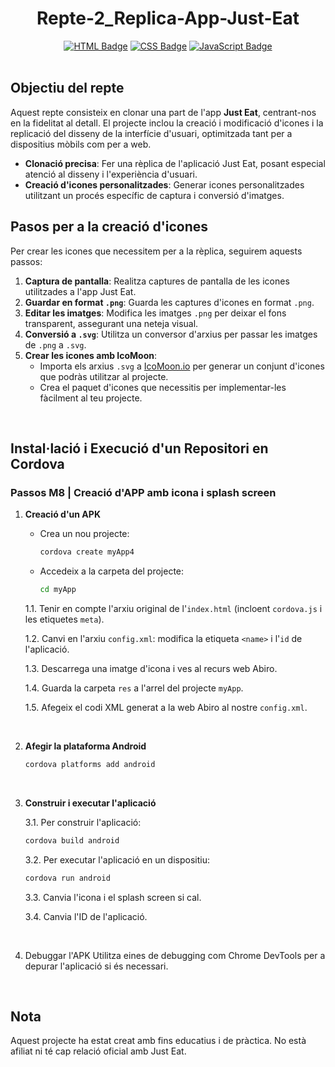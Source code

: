 <div align="center">
  <h1>Repte-2_Replica-App-Just-Eat</h1>
  <a href="#"><img src="https://img.shields.io/badge/HTML-%23E34F26.svg?logo=html5&logoColor=white" alt="HTML Badge"/></a>
  <a href="#"><img src="https://img.shields.io/badge/CSS-1572B6?logo=css3&logoColor=fff" alt="CSS Badge"/></a>
  <a href="#"><img src="https://img.shields.io/badge/JavaScript-F7DF1E?logo=javascript&logoColor=000" alt="JavaScript Badge"/></a>
</div>

<br>

## Objectiu del repte
Aquest repte consisteix en clonar una part de l'app **Just Eat**, centrant-nos en la fidelitat al detall. El projecte inclou la creació i modificació d'icones i la replicació del disseny de la interfície d'usuari, optimitzada tant per a dispositius mòbils com per a web.

- **Clonació precisa**: Fer una rèplica de l'aplicació Just Eat, posant especial atenció al disseny i l'experiència d'usuari.
- **Creació d'icones personalitzades**: Generar icones personalitzades utilitzant un procés específic de captura i conversió d'imatges.

## Pasos per a la creació d'icones

Per crear les icones que necessitem per a la rèplica, seguirem aquests passos:

1. **Captura de pantalla**: Realitza captures de pantalla de les icones utilitzades a l'app Just Eat.
2. **Guardar en format `.png`**: Guarda les captures d'icones en format `.png`.
3. **Editar les imatges**: Modifica les imatges `.png` per deixar el fons transparent, assegurant una neteja visual.
4. **Conversió a `.svg`**: Utilitza un conversor d'arxius per passar les imatges de `.png` a `.svg`.
5. **Crear les icones amb IcoMoon**:
   - Importa els arxius `.svg` a [IcoMoon.io](https://icomoon.io) per generar un conjunt d'icones que podràs utilitzar al projecte.
   - Crea el paquet d'icones que necessitis per implementar-les fàcilment al teu projecte.

<br>

## Instal·lació i Execució d'un Repositori en Cordova

### Passos M8 | Creació d'APP amb icona i splash screen

1. **Creació d'un APK**
   - Crea un nou projecte:
     ```bash
     cordova create myApp4
     ```
   - Accedeix a la carpeta del projecte:
     ```bash
     cd myApp
     ```

   1.1. Tenir en compte l'arxiu original de l'`index.html` (incloent `cordova.js` i les etiquetes `meta`).

   1.2. Canvi en l'arxiu `config.xml`: modifica la etiqueta `<name>` i l'`id` de l'aplicació.

   1.3. Descarrega una imatge d'icona i ves al recurs web Abiro.

   1.4. Guarda la carpeta `res` a l'arrel del projecte `myApp`.

   1.5. Afegeix el codi XML generat a la web Abiro al nostre `config.xml`.

   <br>

2. **Afegir la plataforma Android**
   ```bash
   cordova platforms add android
   ```

   <br>

3. **Construir i executar l'aplicació**

   3.1. Per construir l'aplicació:
   ```bash
   cordova build android
   ```

   3.2. Per executar l'aplicació en un dispositiu:
   ```bash
   cordova run android
   ```
   
   3.3. Canvia l'icona i el splash screen si cal.

   3.4. Canvia l'ID de l'aplicació.

<br>

4. Debuggar l'APK
Utilitza eines de debugging com Chrome DevTools per a depurar l'aplicació si és necessari.

<br>

## Nota
Aquest projecte ha estat creat amb fins educatius i de pràctica. No està afiliat ni té cap relació oficial amb Just Eat.
